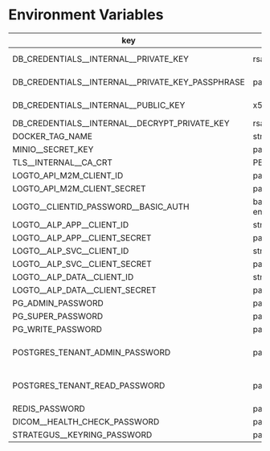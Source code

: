 # Environment Variables

key | type | comment 
--- | --- | --- 
DB_CREDENTIALS__INTERNAL__PRIVATE_KEY | rsaPrivateKey | to encrypt dbcredentials entered in admin>setup>databases>configure
DB_CREDENTIALS__INTERNAL__PRIVATE_KEY_PASSPHRASE | passphrase | to encrypt dbcredentials entered in admin>setup>databases>configure
DB_CREDENTIALS__INTERNAL__PUBLIC_KEY | x509publicKey | to encrypt dbcredentials entered in admin>setup>databases>configure
DB_CREDENTIALS__INTERNAL__DECRYPT_PRIVATE_KEY| rsaPrivateKey | to decrypt dbcredentials | 
DOCKER_TAG_NAME | string | default tag
MINIO__SECRET_KEY | password | minio secret_key
TLS__INTERNAL__CA_CRT | PEM | generated
LOGTO_API_M2M_CLIENT_ID | password | generated
LOGTO_API_M2M_CLIENT_SECRET | password | generated
LOGTO__CLIENTID_PASSWORD__BASIC_AUTH | base64 encoded | generated
LOGTO__ALP_APP__CLIENT_ID | string | generated with logto APIs post init
LOGTO__ALP_APP__CLIENT_SECRET | password | generated with logto APIs post init
LOGTO__ALP_SVC__CLIENT_ID | string | generated with logto APIs post init
LOGTO__ALP_SVC__CLIENT_SECRET | password | generated with logto APIs post init
LOGTO__ALP_DATA__CLIENT_ID | string | generated with logto APIs post init
LOGTO__ALP_DATA__CLIENT_SECRET | password | generated with logto APIs post init
PG_ADMIN_PASSWORD | password | admin permissions
PG_SUPER_PASSWORD | password | all permissions
PG_WRITE_PASSWORD | password | write permissions only
POSTGRES_TENANT_ADMIN_PASSWORD | password | set in admin>setup>databases>configure but not in env.example
POSTGRES_TENANT_READ_PASSWORD | password | set in admin>setup>databases>configure but not in env.example
REDIS_PASSWORD | password | all permissions
DICOM__HEALTH_CHECK_PASSWORD | password | static secret to be generated later
STRATEGUS__KEYRING_PASSWORD | password | default Keyring password
